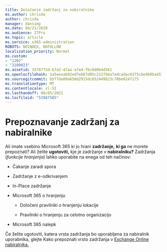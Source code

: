 ```yaml
---
title: Določanje zadržanj za nabiralnike
ms.author: chrisda
author: chrisda
manager: dansimp
ms.date: 04/21/2020
ms.audience: ITPro
ms.topic: article
ms.service: o365-administration
ROBOTS: NOINDEX, NOFOLLOW
localization_priority: Normal
ms.custom:
- "1202"
- "3100023"
ms.assetid: 3378775d-67a2-47aa-a7ed-fbc6d0b4d561
ms.openlocfilehash: 1a5eeaab92ed7e687d05c212794a7adcadac6375c6e4b9ba4578835d9a9b9ef5
ms.sourcegitcommit: b5f7da89a650d2915dc652449623c78be6247175
ms.translationtype: MT
ms.contentlocale: sl-SI
ms.lasthandoff: 08/05/2021
ms.locfileid: "53987585"
---
```

# <a name="identify-holds-placed-on-mailboxes"></a>Prepoznavanje zadržanj za nabiralnike

Ali imate vsebino Microsoft 365 ki jo hrani **zadržanje,** **ki ga** ne morete prepoznati? Ali želite **ugotoviti,** kje je zadržanje v **nabiralniku?** Zadržanja (*funkcije hranjenja*) lahko uporabite na enega od teh načinov:
  
- Čakanje zaradi spora

- Zadržanje z e-odkrivanjem

- In-Place zadržanje

- Microsoft 365 o hranjenju 

  - Določeni pravilniki o hranjenju lokacije

  - Pravilniki o hranjenju za celotno organizacijo

- Microsoft 365 nalepk

Če želite ugotoviti, katera vrsta zadržanja bo uporabljena za nabiralnik uporabnika, glejte Kako prepoznati vrsto zadržanja v [Exchange Online nabiralnika.](https://docs.microsoft.com/microsoft-365/compliance/identify-a-hold-on-an-exchange-online-mailbox)
